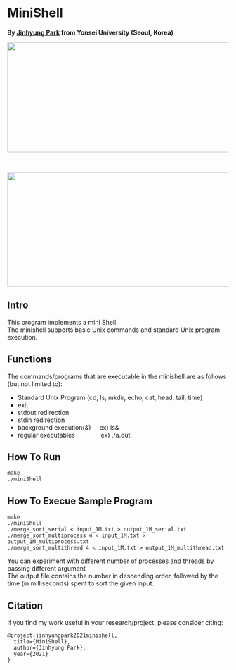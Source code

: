 # MiniShell

**By <a href="http://github.com/jinhyung426/" target="_blank">Jinhyung Park</a> from Yonsei University (Seoul, Korea)**

<p align="center">
  <img width="800" height="250" src="https://github.com/jinhyung426/MiniShell/blob/main/utils/teaser1.png">
</p>
<br/>
<p align="center">
  <img width="760" height="260" src="https://github.com/jinhyung426/MiniShell/blob/main/utils/teaser2.png">
</p>

## Intro
This program implements a mini Shell.</br>
The minishell supports basic Unix commands and standard Unix program execution.</br>

## Functions
The commands/programs that are executable in the minishell are as follows (but not limited to):
   - Standard Unix Program (cd, ls, mkdir, echo, cat, head, tail, time)
   - exit
   - stdout redirection
   - stdin redirection
   - background execution(&) &nbsp; &nbsp; ex) ls& 
   - regular executables &nbsp; &nbsp; &nbsp; &nbsp; &nbsp; &nbsp; &nbsp; ex) ./a.out
   
## How To Run
    make
    ./miniShell

## How To Execue Sample Program
    make
    ./miniShell
    ./merge_sort_serial < input_1M.txt > output_1M_serial.txt
    ./merge_sort_multiprocess 4 < input_1M.txt > output_1M_multiprocess.txt
    ./merge_sort_multithread 4 < input_1M.txt > output_1M_multithread.txt

You can experiment with different number of processes and threads by passing different argument</br>
The output file contains the number in descending order, followed by the time (in milliseconds) spent to sort the given input.</br>


## Citation
If you find my work useful in your research/project, please consider citing:

    @project{jinhyungpark2021minishell,
      title={MiniShell},
      author={Jinhyung Park},
      year={2021}
    }
